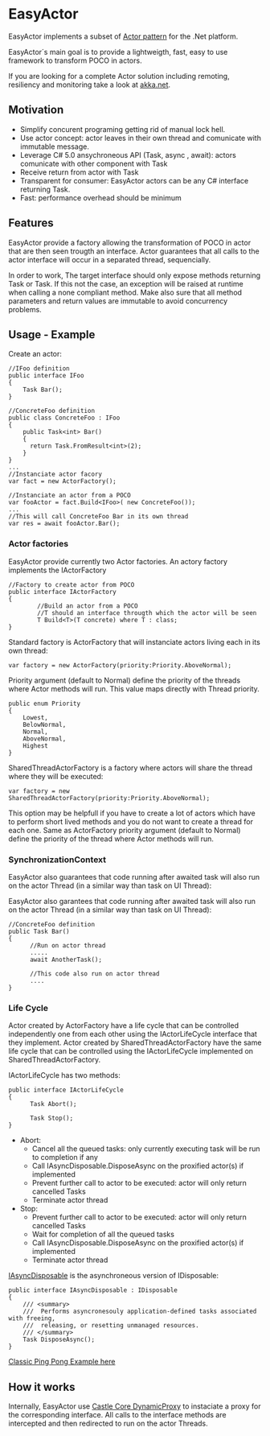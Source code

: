 EasyActor
=========

EasyActor implements a subset of [Actor pattern](https://en.wikipedia.org/wiki/Actor_model) for the .Net platform.

EasyActor´s main goal is to provide a lightweigth, fast, easy to use framework to transform POCO in actors. 

If you are looking for a complete Actor solution including remoting, resiliency and monitoring take a look at [akka.net](http://getakka.net/).


Motivation
--------------

* Simplify concurent programing getting rid of manual lock hell.
* Use actor concept: actor leaves in their own thread and comunicate with immutable message.
* Leverage C# 5.0 ansychroneous API (Task, async , await): actors comunicate with other component with Task
* Receive return from actor with Task<T>
* Transparent for consumer: EasyActor actors can be any C# interface returning Task.
* Fast: performance overhead should be minimum

Features
--------

EasyActor provide a factory allowing the transformation of POCO in actor that are then seen trougth an interface.
Actor guarantees that all calls to the actor interface will occur in a separated thread, sequencially.

In order to work, The target interface should only expose methods returning Task or Task<T>.
If this not the case, an exception will be raised at runtime when calling a none compliant method.
Make also sure that all method parameters and return values are immutable to avoid concurrency problems.


Usage - Example
--------------

Create an actor:

	//IFoo definition
	public interface IFoo
	{
	    Task Bar();
	}
		
	//ConcreteFoo definition
	public class ConcreteFoo : IFoo
	{
	    public Task<int> Bar()
	    {
	      return Task.FromResult<int>(2);
	    }
	}
	...
	//Instanciate actor facory
	var fact = new ActorFactory();
		
	//Instanciate an actor from a POCO
	var fooActor = fact.Build<IFoo>( new ConcreteFoo());
	...
	//This will call ConcreteFoo Bar in its own thread
	var res = await fooActor.Bar();
		
### Actor factories

EasyActor provide currently two Actor factories. An actory factory implements the IActorFactory

	//Factory to create actor from POCO
	public interface IActorFactory
	{
            //Build an actor from a POCO
            //T should an interface througth which the actor will be seen
            T Build<T>(T concrete) where T : class;
	}

Standard factory is ActorFactory that will instanciate actors living each in its own thread:

	var factory = new ActorFactory(priority:Priority.AboveNormal);

Priority argument (default to Normal) define the priority of the threads where Actor methods will run. This value maps directly with Thread priority.

	public enum Priority
	{
	    Lowest,
	    BelowNormal,
	    Normal,
	    AboveNormal,
	    Highest
	}
	
SharedThreadActorFactory is a factory where actors will share the thread where they will be executed:

	var factory = new SharedThreadActorFactory(priority:Priority.AboveNormal);


This option may be helpfull if you have to create a lot of actors which have to perform short lived methods and you do not want to create a thread for each one. Same as ActorFactory priority argument (default to Normal) define the priority of the thread where Actor methods will run.

### SynchronizationContext

EasyActor also guarantees that code running after awaited task will also run on the actor Thread (in a similar way than task on UI Thread):		
		
EasyActor also garantees that code running after awaited task will also run on the actor Thread (in a similar way than task on UI Thread):

	//ConcreteFoo definition
	public Task Bar()
	{
	      //Run on actor thread
	      .....
	      await AnotherTask();
	      
	      //This code also run on actor thread
	      ....
	}

### Life Cycle

Actor created by ActorFactory have a life cycle that can be controlled independently one from each other using the IActorLifeCycle interface that they implement.
Actor created by SharedThreadActorFactory have the same life cycle that can be controlled using the IActorLifeCycle implemented on SharedThreadActorFactory.

IActorLifeCycle has two methods:

	public interface IActorLifeCycle
	{
	      Task Abort();

	      Task Stop();
	}
	
- Abort:
	- Cancel all the queued tasks: only currently executing task will be run to completion if any
	- Call IAsyncDisposable.DisposeAsync on the proxified actor(s) if implemented
	- Prevent further call to actor to be executed: actor will only return cancelled Tasks
	- Terminate actor thread 
- Stop:
	- Prevent further call to actor to be executed: actor will only return cancelled Tasks
	- Wait for completion of all the queued tasks
	- Call IAsyncDisposable.DisposeAsync on the proxified actor(s) if implemented
	- Terminate actor thread 	
	
[IAsyncDisposable](https://github.com/dotnet/roslyn/issues/114) is the asynchroneous version of IDisposable:

	public interface IAsyncDisposable : IDisposable
	{
		/// <summary>
		///  Performs asyncronesouly application-defined tasks associated with freeing,
		///  releasing, or resetting unmanaged resources.
		/// </summary>
		Task DisposeAsync();
	}
	

[Classic Ping Pong Example here](https://github.com/David-Desmaisons/EasyActor/wiki/Ping-Pong-Example)

How it works
------------
Internally, EasyActor use [Castle Core DynamicProxy](https://github.com/castleproject/Core) to instaciate a proxy for the corresponding interface.
All calls to the interface methods are intercepted and then redirected to run on the actor Threads.

